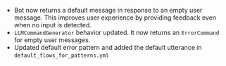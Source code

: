 - Bot now returns a default message in response to an empty user message. This improves user experience by providing 
feedback even when no input is detected.
- `LLMCommandGenerator` behavior updated. It now returns an `ErrorCommand` for empty user messages. 
- Updated default error pattern and added the default utterance in `default_flows_for_patterns.yml`